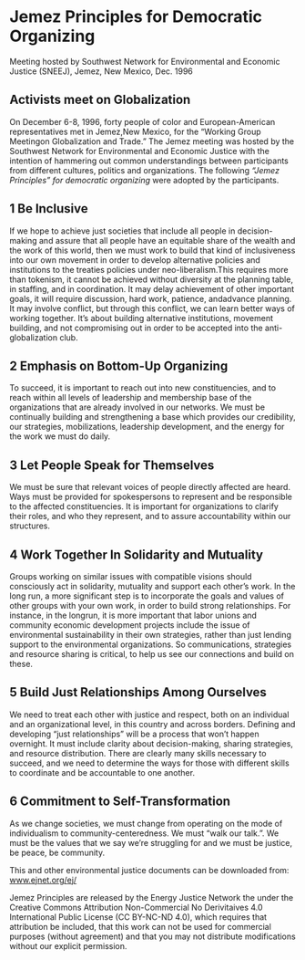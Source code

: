 # Jemez Principles for Democratic Organizing

Meeting hosted by Southwest Network for Environmental and Economic Justice (SNEEJ), Jemez, New Mexico, Dec. 1996

## Activists meet on Globalization

On December 6-8, 1996, forty people of color and European-American representatives met in Jemez,New Mexico, for the “Working Group Meetingon Globalization and Trade.” The Jemez meeting was hosted by the Southwest Network for Environmental and Economic Justice with the intention of hammering out common understandings between participants from different cultures, politics and organizations. The following _“Jemez Principles” for democratic organizing_ were adopted by the participants.

## 1 Be Inclusive

If we hope to achieve just societies that include all people in decision-making and assure that all people have an equitable share of the wealth and the work of this world, then we must work to build that kind of inclusiveness into our own movement in order to develop alternative policies and institutions to the treaties policies under neo-liberalism.This requires more than tokenism, it cannot be achieved without diversity at the planning table, in staffing, and in coordination. It may delay achievement of other important goals, it will require discussion, hard work, patience, andadvance planning. It may involve conflict, but through this conflict, we can learn better ways of working together. It’s about building alternative institutions, movement building, and not compromising out in order to be accepted into the anti-globalization club.

## 2 Emphasis on Bottom-Up Organizing

To succeed, it is important to reach out into new constituencies, and to reach within all levels of leadership and membership base of the organizations that are already involved in our networks. We must be continually building and strengthening a base which provides our credibility, our strategies, mobilizations, leadership development, and the energy for the work we must do daily.

## 3 Let People Speak for Themselves

We must be sure that relevant voices of people directly affected are heard. Ways must be provided for spokespersons to represent and be responsible to the affected constituencies. It is important for organizations to clarify their roles, and who they represent, and to assure accountability within our structures.

## 4 Work Together In Solidarity and Mutuality

Groups working on similar issues with compatible visions should consciously act in solidarity, mutuality and support each other’s work. In the long run, a more significant step is to incorporate the goals and values of other groups with your own work, in order to build strong relationships. For instance, in the longrun, it is more important that labor unions and community economic development projects include the issue of environmental sustainability in their own strategies, rather than just lending support to the environmental organizations. So communications, strategies and resource sharing is critical, to help us see our connections and build on these.

## 5 Build Just Relationships Among Ourselves

We need to treat each other with justice and respect, both on an individual and an organizational level, in this country and across borders. Defining and developing “just relationships” will be a process that won’t happen overnight. It must include clarity about decision-making, sharing strategies, and resource distribution. There are clearly many skills necessary to succeed, and we need to determine the ways for those with different skills to coordinate and be accountable to one another.

## 6 Commitment to Self-Transformation

As we change societies, we must change from operating on the mode of individualism to community-centeredness. We must “walk our talk.”. We must be the values that we say we’re struggling for and we must be justice, be peace, be community.

This and other environmental justice documents can be downloaded from: www.ejnet.org/ej/

Jemez Principles are released by the Energy Justice Network the under the Creative Commons Attribution Non-Commercial No Derivitaives 4.0 International Public License (CC BY-NC-ND 4.0), which requires that attribution be included, that this work can not be used for commercial purposes (without agreement) and that you may not distribute modifications without our explicit permission.